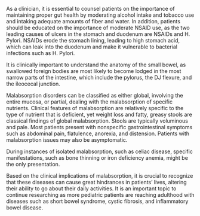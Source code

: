 As a clinician, it is essential to counsel patients on the importance of maintaining proper gut health by moderating alcohol intake and tobacco use and intaking adequate amounts of fiber and water. In addition, patients should be educated on the importance of moderate NSAID use, as the two leading causes of ulcers in the stomach and duodenum are NSAIDs and H. Pylori. NSAIDs erode the stomach lining, leading to high stomach acid, which can leak into the duodenum and make it vulnerable to bacterial infections such as H. Pylori.

It is clinically important to understand the anatomy of the small bowel, as swallowed foreign bodies are most likely to become lodged in the most narrow parts of the intestine, which include the pylorus, the DJ flexure, and the ileocecal junction.

Malabsorption disorders can be classified as either global, involving the entire mucosa, or partial, dealing with the malabsorption of specific nutrients. Clinical features of malabsorption are relatively specific to the type of nutrient that is deficient, yet weight loss and fatty, greasy stools are classical findings of global malabsorption. Stools are typically voluminous and pale. Most patients present with nonspecific gastrointestinal symptoms such as abdominal pain, flatulence, anorexia, and distension. Patients with malabsorption issues may also be asymptomatic.

During instances of isolated malabsorption, such as celiac disease, specific manifestations, such as bone thinning or iron deficiency anemia, might be the only presentation.

Based on the clinical implications of malabsorption, it is crucial to recognize that these diseases can cause great hindrances in patients’ lives, altering their ability to go about their daily activities. It is an important topic to continue researching as more pediatric patients are reaching adulthood with diseases such as short bowel syndrome, cystic fibrosis, and inflammatory bowel disease.